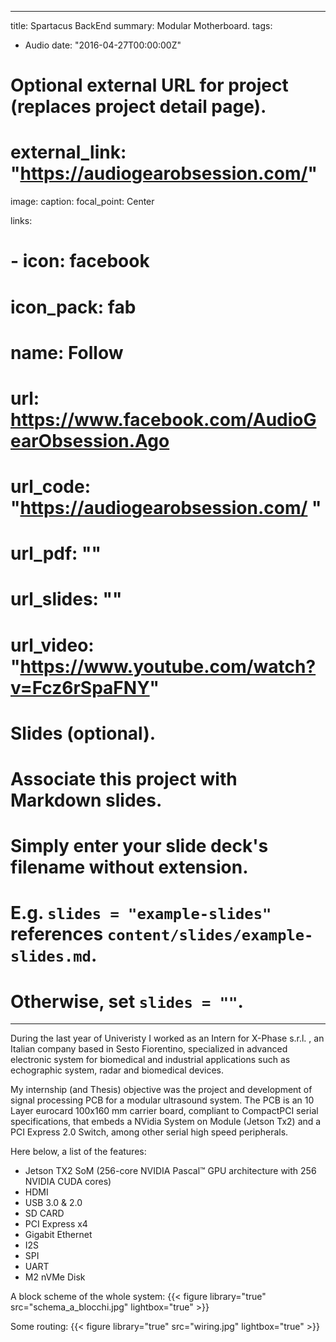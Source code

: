 
---
title: Spartacus BackEnd
summary: Modular Motherboard.
tags: 
 - Audio
date: "2016-04-27T00:00:00Z"

# Optional external URL for project (replaces project detail page). 
# external_link: "https://audiogearobsession.com/"

image:
  caption: 
  focal_point: Center

links:
# - icon: facebook
#  icon_pack: fab
#  name: Follow
#  url: https://www.facebook.com/AudioGearObsession.Ago
# url_code: "https://audiogearobsession.com/ "
# url_pdf: ""
# url_slides: ""
# url_video: "https://www.youtube.com/watch?v=Fcz6rSpaFNY"

# Slides (optional).
#   Associate this project with Markdown slides.
#   Simply enter your slide deck's filename without extension.
#   E.g. `slides = "example-slides"` references `content/slides/example-slides.md`.
#   Otherwise, set `slides = ""`.

---



During the last year of Univeristy I worked as an Intern for X-Phase s.r.l. , an Italian company based in Sesto Fiorentino, specialized in advanced electronic system for biomedical and industrial applications such as echographic system, radar and biomedical devices.

My internship (and Thesis) objective was the project and development of signal processing PCB for a modular ultrasound system.
The PCB is an 10 Layer eurocard 100x160 mm carrier board, compliant to CompactPCI serial specifications, that embeds a NVidia System on Module (Jetson Tx2) and a PCI Express 2.0 Switch, among other serial high speed peripherals.

Here below, a list of the features:

- Jetson TX2 SoM (256-core NVIDIA Pascal™ GPU architecture with 256 NVIDIA CUDA cores)
- HDMI
- USB 3.0 & 2.0
- SD CARD
- PCI Express x4
- Gigabit Ethernet
- I2S
- SPI
- UART
- M2 nVMe Disk


A block scheme of the whole system:
{{< figure library="true" src="schema_a_blocchi.jpg" lightbox="true" >}}

Some routing:
{{< figure library="true" src="wiring.jpg" lightbox="true" >}}










 





